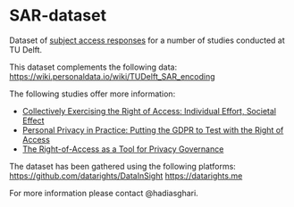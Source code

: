# SAR-dataset
Dataset of [subject access responses](https://wiki.personaldata.io/wiki/Subject_Access_Request) for a number of studies conducted at TU Delft.

This dataset complements the following data:
https://wiki.personaldata.io/wiki/TUDelft_SAR_encoding

The following studies offer more information:
- [Collectively Exercising the Right of Access: Individual Effort, Societal Effect](https://policyreview.info/articles/analysis/collectively-exercising-right-access-individual-effort-societal-effect) 
- [Personal Privacy in Practice: Putting the GDPR to Test with the Right of Access](https://repository.tudelft.nl/islandora/object/uuid%3Accea2ec8-5ecb-47e3-8fae-79733d765093?collection=education)
- [The Right-of-Access as a Tool for Privacy Governance](https://www.petsymposium.org/2017/papers/hotpets/rights-of-access.pdf)

The dataset has been gathered using the following platforms:
https://github.com/datarights/DataInSight
https://datarights.me


For more information please contact @hadiasghari.




